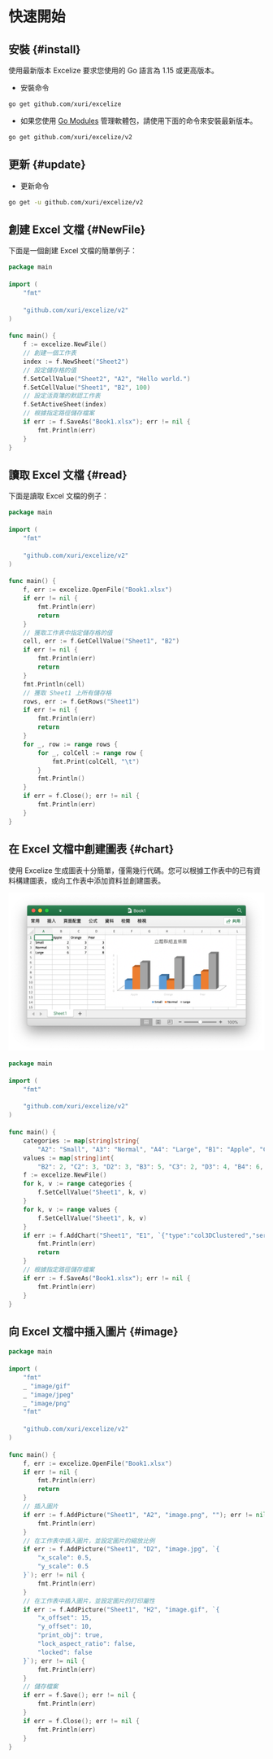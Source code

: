 # 快速開始

## 安裝 {#install}

使用最新版本 Excelize 要求您使用的 Go 語言為 1.15 或更高版本。

- 安裝命令

```bash
go get github.com/xuri/excelize
```

- 如果您使用 [Go Modules](https://blog.golang.org/using-go-modules) 管理軟體包，請使用下面的命令來安裝最新版本。

```bash
go get github.com/xuri/excelize/v2
```

## 更新 {#update}

- 更新命令

```bash
go get -u github.com/xuri/excelize/v2
```

## 創建 Excel 文檔 {#NewFile}

下面是一個創建 Excel 文檔的簡單例子：

```go
package main

import (
    "fmt"

    "github.com/xuri/excelize/v2"
)

func main() {
    f := excelize.NewFile()
    // 創建一個工作表
    index := f.NewSheet("Sheet2")
    // 設定儲存格的值
    f.SetCellValue("Sheet2", "A2", "Hello world.")
    f.SetCellValue("Sheet1", "B2", 100)
    // 設定活頁簿的默認工作表
    f.SetActiveSheet(index)
    // 根據指定路徑儲存檔案
    if err := f.SaveAs("Book1.xlsx"); err != nil {
        fmt.Println(err)
    }
}
```

## 讀取 Excel 文檔 {#read}

下面是讀取 Excel 文檔的例子：

```go
package main

import (
    "fmt"

    "github.com/xuri/excelize/v2"
)

func main() {
    f, err := excelize.OpenFile("Book1.xlsx")
    if err != nil {
        fmt.Println(err)
        return
    }
    // 獲取工作表中指定儲存格的值
    cell, err := f.GetCellValue("Sheet1", "B2")
    if err != nil {
        fmt.Println(err)
        return
    }
    fmt.Println(cell)
    // 獲取 Sheet1 上所有儲存格
    rows, err := f.GetRows("Sheet1")
    if err != nil {
        fmt.Println(err)
        return
    }
    for _, row := range rows {
        for _, colCell := range row {
            fmt.Print(colCell, "\t")
        }
        fmt.Println()
    }
    if err = f.Close(); err != nil {
        fmt.Println(err)
    }
}
```

## 在 Excel 文檔中創建圖表 {#chart}

使用 Excelize 生成圖表十分簡單，僅需幾行代碼。您可以根據工作表中的已有資料構建圖表，或向工作表中添加資料並創建圖表。

<p align="center"><img width="770" src="../images/base.png" alt="在 Excel 文檔中創建圖表"></p>

```go
package main

import (
    "fmt"

    "github.com/xuri/excelize/v2"
)

func main() {
    categories := map[string]string{
        "A2": "Small", "A3": "Normal", "A4": "Large", "B1": "Apple", "C1": "Orange", "D1": "Pear"}
    values := map[string]int{
        "B2": 2, "C2": 3, "D2": 3, "B3": 5, "C3": 2, "D3": 4, "B4": 6, "C4": 7, "D4": 8}
    f := excelize.NewFile()
    for k, v := range categories {
        f.SetCellValue("Sheet1", k, v)
    }
    for k, v := range values {
        f.SetCellValue("Sheet1", k, v)
    }
    if err := f.AddChart("Sheet1", "E1", `{"type":"col3DClustered","series":[{"name":"Sheet1!$A$2","categories":"Sheet1!$B$1:$D$1","values":"Sheet1!$B$2:$D$2"},{"name":"Sheet1!$A$3","categories":"Sheet1!$B$1:$D$1","values":"Sheet1!$B$3:$D$3"},{"name":"Sheet1!$A$4","categories":"Sheet1!$B$1:$D$1","values":"Sheet1!$B$4:$D$4"}],"title":{"name":"立體群組直條圖"}}`); err != nil {
        fmt.Println(err)
        return
    }
    // 根據指定路徑儲存檔案
    if err := f.SaveAs("Book1.xlsx"); err != nil {
        fmt.Println(err)
    }
}
```

## 向 Excel 文檔中插入圖片 {#image}

```go
package main

import (
    "fmt"
    _ "image/gif"
    _ "image/jpeg"
    _ "image/png"
    "fmt"

    "github.com/xuri/excelize/v2"
)

func main() {
    f, err := excelize.OpenFile("Book1.xlsx")
    if err != nil {
        fmt.Println(err)
        return
    }
    // 插入圖片
    if err := f.AddPicture("Sheet1", "A2", "image.png", ""); err != nil {
        fmt.Println(err)
    }
    // 在工作表中插入圖片，並設定圖片的縮放比例
    if err := f.AddPicture("Sheet1", "D2", "image.jpg", `{
        "x_scale": 0.5,
        "y_scale": 0.5
    }`); err != nil {
        fmt.Println(err)
    }
    // 在工作表中插入圖片，並設定圖片的打印屬性
    if err := f.AddPicture("Sheet1", "H2", "image.gif", `{
        "x_offset": 15,
        "y_offset": 10,
        "print_obj": true,
        "lock_aspect_ratio": false,
        "locked": false
    }`); err != nil {
        fmt.Println(err)
    }
    // 儲存檔案
    if err = f.Save(); err != nil {
        fmt.Println(err)
    }
    if err = f.Close(); err != nil {
        fmt.Println(err)
    }
}
```
